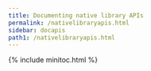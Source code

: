 ```yaml
---
title: Documenting native library APIs
permalink: /nativelibraryapis.html
sidebar: docapis
path1: /nativelibraryapis.html
---
```


{% include minitoc.html %}
